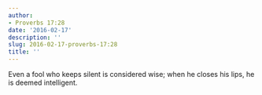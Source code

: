 ```yaml
---
author:
- Proverbs 17:28
date: '2016-02-17'
description: ''
slug: 2016-02-17-proverbs-17:28
title: ''
---
```

Even a fool who keeps silent is considered wise; when he closes his lips, he is deemed intelligent.



